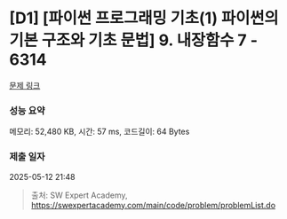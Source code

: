# [D1] [파이썬 프로그래밍 기초(1) 파이썬의 기본 구조와 기초 문법] 9. 내장함수 7 - 6314 

[문제 링크](https://swexpertacademy.com/main/code/problem/problemDetail.do?contestProbId=AWcWFZL65W4DFAU4) 

### 성능 요약

메모리: 52,480 KB, 시간: 57 ms, 코드길이: 64 Bytes

### 제출 일자

2025-05-12 21:48



> 출처: SW Expert Academy, https://swexpertacademy.com/main/code/problem/problemList.do